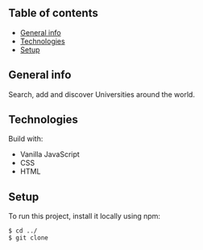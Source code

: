 ## Table of contents

- [General info](#general-info)
- [Technologies](#technologies)
- [Setup](#setup)

## General info

Search, add and discover Universities around the world.

## Technologies

Build with:

- Vanilla JavaScript
- CSS
- HTML

## Setup

To run this project, install it locally using npm:

```
$ cd ../
$ git clone
```
